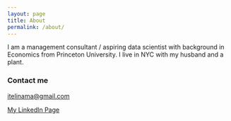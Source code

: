 ```yaml
---
layout: page
title: About
permalink: /about/
---
```


I am a management consultant / aspiring data scientist with background in Economics from Princeton University. I live in NYC with my husband and a plant.

### Contact me

[itelinama@gmail.com](mailto:itelinama@gmail.com)

[My LinkedIn Page](https://www.linkedin.com/pub/itelina-xiaoye-ma/2a/770/14)

